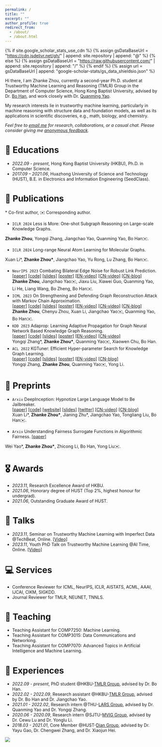 ```yaml
---
permalink: /
title: ""
excerpt: ""
author_profile: true
redirect_from: 
  - /about/
  - /about.html
---
```

{% if site.google_scholar_stats_use_cdn %}
{% assign gsDataBaseUrl = "https://cdn.jsdelivr.net/gh/" | append: site.repository | append: "@" %}
{% else %}
{% assign gsDataBaseUrl = "https://raw.githubusercontent.com/" | append: site.repository | append: "/" %}
{% endif %}
{% assign url = gsDataBaseUrl | append: "google-scholar-stats/gs_data_shieldsio.json" %}

<span class='anchor' id='about-me'></span>

Hi there, I am Zhanke Zhou, currently a second-year Ph.D. student at Trustworthy Machine Learning and Reasoning (TMLR) Group in the Department of Computer Science, Hong Kong Baptist University, advised by Dr. [Bo Han](https://bhanml.github.io/), and work closely with Dr. [Quanming Yao](https://lars-group.github.io/).

My research interests lie in trustworthy machine learning, particularly in machine reasoning with structure data and foundation models, as well as its applications in scientific discoveries, e.g., math, biology, and chemistry.

<!-- I am always open to possible collaborations. If you are interested, please do not hesitate to [contact me](mailto:cszkzhou@comp.hkbu.edu.hk)! -->

*Feel free to [email me](mailto:cszkzhou@comp.hkbu.edu.hk) for research, collaborations, or a casual chat. Please consider giving me [anonymous feedback](https://docs.google.com/forms/d/e/1FAIpQLSeE4_y14QlUtJ8MhltnGnWwco7J1sWprXnlGoFWFo002k26lw/viewform?usp=sf_link).*


# 📖 Educations
- *2022.09 - present*, Hong Kong Baptist University (HKBU), Ph.D. in Computer Science.
- *2017.09 – 2021.06*, Huazhong University of Science and Technology (HUST), B.E. in Electronics and Information Engineering (SeedClass).

# 📝 Publications
\* Co-first author, ✉️ Corresponding author.

- ``ICLR 2024`` Less is More: One-shot Subgraph Reasoning on Large-scale Knowledge Graphs.  
<!-- [[paper]](https://github.com/AndrewZhou924) -->
<!-- [[code]](https://github.com/AndrewZhou924)   -->
  **Zhanke Zhou**, Yongqi Zhang, Jiangchao Yao, Quanming Yao, Bo Han✉️.
- ``ICLR 2024`` Long-range Neural Atom Learning for Molecular Graphs.  
<!-- [[paper]](https://github.com/AndrewZhou924) -->
<!-- [[code]](https://github.com/AndrewZhou924)   -->
  Xuan Li\*, **Zhanke Zhou\***, Jiangchao Yao, Yu Rong, Lu Zhang, Bo Han✉️.
- ``NeurIPS 2023`` Combating Bilateral Edge Noise for Robust Link Prediction.  
[[paper]](https://arxiv.org/pdf/2311.01196.pdf)
[[code]](https://github.com/tmlr-group/RGIB)
[[slides]](/_pages/data/slides-RGIB.pdf)
[[poster]](/_pages/data/poster-RGIB.pdf)
[[EN-video]](https://slideslive.com/39010502/combating-bilateral-edge-noise-for-robust-link-prediction?ref=search-presentations)
[[CN-video]](https://www.bilibili.com/video/BV1cQ4y1x76L/?t=4490)
[[CN-blog]](https://mp.weixin.qq.com/s/0GypXaICRLrJFywLpdW8bA)  
  **Zhanke Zhou**, Jiangchao Yao✉️, Jiaxu Liu, Xiawei Guo, Quanming Yao, Li He, Liang Wang, Bo Zheng, Bo Han✉️.
- ``ICML 2023`` On Strengthening and Defending Graph Reconstruction Attack with Markov Chain Approximation.  
[[paper]](https://arxiv.org/pdf/2306.09104.pdf)
[[code]](https://github.com/tmlr-group/MC-GRA)
[[slides]](/_pages/data/slides-GRA.pdf)
[[poster]](/_pages/data/poster-GRA.pdf)
[[EN-video]](https://slideslive.com/39003755/on-strengthening-and-defending-graph-reconstruction-attack-with-markov-chain-approximation?ref=search-presentations)
[[CN-video]](https://www.bilibili.com/video/BV1ag4y1Q7ye/?t=7945)
[[CN-blog]](https://mp.weixin.qq.com/s/hKSEMuNx6-g5SXfLjveDlw)  
  **Zhanke Zhou**, Chenyu Zhou, Xuan Li, Jiangchao Yao✉️, Quanming Yao, Bo Han✉️.
- ``KDD 2023`` Adaprop: Learning Adaptive Propagation for Graph Neural Network Based Knowledge Graph Reasoning.  
[[paper]](https://arxiv.org/pdf/2205.15319.pdf)
[[code]](https://github.com/LARS-research/AdaProp)
[[slides]](/_pages/data/slides-AdaProp.pdf)
[[poster]](/_pages/data/poster-AdaProp.pdf)
[[EN-video]](https://www.youtube.com/watch?v=4YggNGOcTOk)
[[CN-video]](https://www.bilibili.com/video/BV1EP411p7fP/?t=2078)  
  Yongqi Zhang\*, **Zhanke Zhou\***, Quanming Yao✉️, Xiaowen Chu, Bo Han.
- ``ACL 2022`` KGTuner: Efficient Hyper-parameter Search for Knowledge Graph Learning.  
[[paper]](https://arxiv.org/pdf/2205.02460.pdf)
[[code]](https://github.com/LARS-research/KGTuner)
[[slides]](/_pages/data/slides-KGTuner.pdf)
[[poster]](/_pages/data/poster-KGTuner.pdf)
[[EN-video]](https://www.youtube.com/watch?v=wSbJKPtUNjo/&t=1h52m)
[[CN-blog]](https://mp.weixin.qq.com/s/Pt9j7Zm0ujVQHzt650zYvA)  
  Yongqi Zhang, **Zhanke Zhou**, Quanming Yao✉️, Yong Li.

# 📝 Preprints
- ``Arxiv`` DeepInception: Hypnotize Large Language Model to Be Jailbreaker.  
[[paper]](https://arxiv.org/pdf/2311.03191.pdf)
[[code]](https://github.com/tmlr-group/DeepInception)
[[website]](https://deepinception.github.io/)
[[slides]](./_pages/data/slides-DeepInception.pdf)
[[twitter]](https://twitter.com/Jianing9810/status/1721894260231098812)
[[CN-video]](https://www.bilibili.com/video/BV16N4y1i7Rw/?t=2477)
[[CN-blog]](https://mp.weixin.qq.com/s/PufSBheCrJsjzkC4LD20Nw)  
Xuan Li\*, **Zhanke Zhou\***, Jianing Zhu\*, Jiangchao Yao, Tongliang Liu, Bo Han✉️.

- ``Arxiv`` Understanding Fairness Surrogate Functions in Algorithmic Fairness.
[[paper]](https://arxiv.org/pdf/2310.11211.pdf)  
<!-- [[code]](https://github.com/AndrewZhou924)   -->
Wei Yao\*, **Zhanke Zhou\***, Zhicong Li, Bo Han, Yong Liu✉️.

# 🎖 Awards
- *2023.11*, Research Excellence Award of HKBU.
- *2021.06*, Honorary degree of HUST (Top 2%, highest honour for undergrad).
- *2021.06*, Outstanding Graduate Award of HUST.

# 💬 Talks
- *2023.11*, Seminar on Trustworthy Machine Learning with Imperfect Data @TechBeat, Online.
[[Video]](https://www.bilibili.com/video/BV1cQ4y1x76L/?t=4490)
- *2023.11*, Youth PhD Talk on Trustworthy Machine Learning @AI Time, Online.
[[Video]](https://www.bilibili.com/video/BV1ag4y1Q7ye/?t=7945)

# 💻 Services
- Conference Reviewer for ICML, NeurIPS, ICLR, AISTATS, ACML, AAAI, IJCAI, CIKM, SIGKDD.
- Journal Reviewer for TMLR, NEUNET, TNNLS.

# 🏫 Teaching
- Teaching Assistant for COMP7250: Machine Learning.
- Teaching Assistant for COMP3015: Data Communications and Networking.
- Teaching Assistant for COMP7070: Advanced Topics in Artificial Intelligence and Machine Learning.

# 📖 Experiences
- *2022.09 - present*, PhD student @HKBU-[TMLR Group](https://bhanml.github.io/group.html), advised by Dr. Bo Han.
- *2022.02 - 2022.09*, Research assistant @HKBU-[TMLR Group](https://bhanml.github.io/group.html), advised by Dr. Bo Han and Dr. Jiangchao Yao.
- *2021.01 - 2022.02*, Research intern @THU-[LARS Group](https://lars-group.github.io/pages/group.html), advised by Dr. Quanming Yao and Dr. Yongqi Zhang.
- *2020.06 - 2020.09*, Research intern @SJTU-[MVIG Group](https://mvig.org/), advised by Dr. Cewu Lu and Dr. Yonglu Li.
- *2018.03 - 2021.01*, Core Member @HUST-[Dian Group](https://dian.org.cn/), advised by Dr. Yayu Gao, Dr. Chengwei Zhang, and Dr. Xiaojun Hei.

  
<!-- <div align=center> -->
<!-- <a href='https://clustrmaps.com/site/1byjf'  title='Visit tracker'><img src='//clustrmaps.com/map_v2.png?cl=080808&w=400&t=tt&d=EuVM39DBt0G0cQJh20EJFBL7BHU5A5hzsTXUdCbe7Ic&co=ffffff&ct=808080'/></a> -->
<a href='https://clustrmaps.com/site/1byjf'  title='Visit tracker'><img src='//clustrmaps.com/map_v2.png?cl=080808&w=a&t=m&d=EuVM39DBt0G0cQJh20EJFBL7BHU5A5hzsTXUdCbe7Ic&co=ffffff&ct=808080'/></a>
<!-- </div> -->